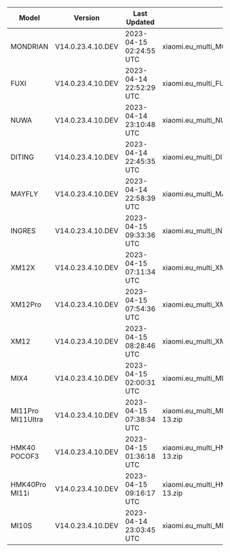 | Model | Version | Last Updated | File Name | Size | Download Link |
| ---- | ---- | ---- | ---- | ---- | ---- |
| MONDRIAN | V14.0.23.4.10.DEV | 2023-04-15 02:24:55 UTC | xiaomi.eu_multi_MONDRIAN_V14.0.23.4.10.DEV_v14-13.zip | 5.2 GB | [SourceForge](https://sourceforge.net/projects/xiaomi-eu-multilang-miui-roms/files/xiaomi.eu/MIUI-WEEKLY-RELEASES/V14.0.23.4.10.DEV/xiaomi.eu_multi_MONDRIAN_V14.0.23.4.10.DEV_v14-13.zip/download) |
| FUXI | V14.0.23.4.10.DEV | 2023-04-14 22:52:29 UTC | xiaomi.eu_multi_FUXI_V14.0.23.4.10.DEV_v14-13.zip | 5.9 GB | [SourceForge](https://sourceforge.net/projects/xiaomi-eu-multilang-miui-roms/files/xiaomi.eu/MIUI-WEEKLY-RELEASES/V14.0.23.4.10.DEV/xiaomi.eu_multi_FUXI_V14.0.23.4.10.DEV_v14-13.zip/download) |
| NUWA | V14.0.23.4.10.DEV | 2023-04-14 23:10:48 UTC | xiaomi.eu_multi_NUWA_V14.0.23.4.10.DEV_v14-13.zip | 5.9 GB | [SourceForge](https://sourceforge.net/projects/xiaomi-eu-multilang-miui-roms/files/xiaomi.eu/MIUI-WEEKLY-RELEASES/V14.0.23.4.10.DEV/xiaomi.eu_multi_NUWA_V14.0.23.4.10.DEV_v14-13.zip/download) |
| DITING | V14.0.23.4.10.DEV | 2023-04-14 22:45:35 UTC | xiaomi.eu_multi_DITING_V14.0.23.4.10.DEV_v14-13.zip | 5.2 GB | [SourceForge](https://sourceforge.net/projects/xiaomi-eu-multilang-miui-roms/files/xiaomi.eu/MIUI-WEEKLY-RELEASES/V14.0.23.4.10.DEV/xiaomi.eu_multi_DITING_V14.0.23.4.10.DEV_v14-13.zip/download) |
| MAYFLY | V14.0.23.4.10.DEV | 2023-04-14 22:58:39 UTC | xiaomi.eu_multi_MAYFLY_V14.0.23.4.10.DEV_v14-13.zip | 5.2 GB | [SourceForge](https://sourceforge.net/projects/xiaomi-eu-multilang-miui-roms/files/xiaomi.eu/MIUI-WEEKLY-RELEASES/V14.0.23.4.10.DEV/xiaomi.eu_multi_MAYFLY_V14.0.23.4.10.DEV_v14-13.zip/download) |
| INGRES | V14.0.23.4.10.DEV | 2023-04-15 09:33:36 UTC | xiaomi.eu_multi_INGRES_V14.0.23.4.10.DEV_v14-13.zip | 5.1 GB | [SourceForge](https://sourceforge.net/projects/xiaomi-eu-multilang-miui-roms/files/xiaomi.eu/MIUI-WEEKLY-RELEASES/V14.0.23.4.10.DEV/xiaomi.eu_multi_INGRES_V14.0.23.4.10.DEV_v14-13.zip/download) |
| XM12X | V14.0.23.4.10.DEV | 2023-04-15 07:11:34 UTC | xiaomi.eu_multi_XM12X_V14.0.23.4.10.DEV_v14-13.zip | 4.4 GB | [SourceForge](https://sourceforge.net/projects/xiaomi-eu-multilang-miui-roms/files/xiaomi.eu/MIUI-WEEKLY-RELEASES/V14.0.23.4.10.DEV/xiaomi.eu_multi_XM12X_V14.0.23.4.10.DEV_v14-13.zip/download) |
| XM12Pro | V14.0.23.4.10.DEV | 2023-04-15 07:54:36 UTC | xiaomi.eu_multi_XM12Pro_V14.0.23.4.10.DEV_v14-13.zip | 5.1 GB | [SourceForge](https://sourceforge.net/projects/xiaomi-eu-multilang-miui-roms/files/xiaomi.eu/MIUI-WEEKLY-RELEASES/V14.0.23.4.10.DEV/xiaomi.eu_multi_XM12Pro_V14.0.23.4.10.DEV_v14-13.zip/download) |
| XM12 | V14.0.23.4.10.DEV | 2023-04-15 08:28:46 UTC | xiaomi.eu_multi_XM12_V14.0.23.4.10.DEV_v14-13.zip | 5.0 GB | [SourceForge](https://sourceforge.net/projects/xiaomi-eu-multilang-miui-roms/files/xiaomi.eu/MIUI-WEEKLY-RELEASES/V14.0.23.4.10.DEV/xiaomi.eu_multi_XM12_V14.0.23.4.10.DEV_v14-13.zip/download) |
| MIX4 | V14.0.23.4.10.DEV | 2023-04-15 02:00:31 UTC | xiaomi.eu_multi_MIX4_V14.0.23.4.10.DEV_v14-13.zip | 5.1 GB | [SourceForge](https://sourceforge.net/projects/xiaomi-eu-multilang-miui-roms/files/xiaomi.eu/MIUI-WEEKLY-RELEASES/V14.0.23.4.10.DEV/xiaomi.eu_multi_MIX4_V14.0.23.4.10.DEV_v14-13.zip/download) |
| MI11Pro MI11Ultra | V14.0.23.4.10.DEV | 2023-04-15 07:38:34 UTC | xiaomi.eu_multi_MI11Pro_MI11Ultra_V14.0.23.4.10.DEV_v14-13.zip | 5.0 GB | [SourceForge](https://sourceforge.net/projects/xiaomi-eu-multilang-miui-roms/files/xiaomi.eu/MIUI-WEEKLY-RELEASES/V14.0.23.4.10.DEV/xiaomi.eu_multi_MI11Pro_MI11Ultra_V14.0.23.4.10.DEV_v14-13.zip/download) |
| HMK40 POCOF3 | V14.0.23.4.10.DEV | 2023-04-15 01:36:18 UTC | xiaomi.eu_multi_HMK40_POCOF3_V14.0.23.4.10.DEV_v14-13.zip | 4.3 GB | [SourceForge](https://sourceforge.net/projects/xiaomi-eu-multilang-miui-roms/files/xiaomi.eu/MIUI-WEEKLY-RELEASES/V14.0.23.4.10.DEV/xiaomi.eu_multi_HMK40_POCOF3_V14.0.23.4.10.DEV_v14-13.zip/download) |
| HMK40Pro MI11i | V14.0.23.4.10.DEV | 2023-04-15 09:16:17 UTC | xiaomi.eu_multi_HMK40Pro_MI11i_V14.0.23.4.10.DEV_v14-13.zip | 4.8 GB | [SourceForge](https://sourceforge.net/projects/xiaomi-eu-multilang-miui-roms/files/xiaomi.eu/MIUI-WEEKLY-RELEASES/V14.0.23.4.10.DEV/xiaomi.eu_multi_HMK40Pro_MI11i_V14.0.23.4.10.DEV_v14-13.zip/download) |
| MI10S | V14.0.23.4.10.DEV | 2023-04-14 23:03:45 UTC | xiaomi.eu_multi_MI10S_V14.0.23.4.10.DEV_v14-13.zip | 4.4 GB | [SourceForge](https://sourceforge.net/projects/xiaomi-eu-multilang-miui-roms/files/xiaomi.eu/MIUI-WEEKLY-RELEASES/V14.0.23.4.10.DEV/xiaomi.eu_multi_MI10S_V14.0.23.4.10.DEV_v14-13.zip/download) |
